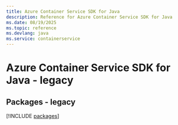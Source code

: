 ```yaml
---
title: Azure Container Service SDK for Java
description: Reference for Azure Container Service SDK for Java
ms.date: 08/19/2025
ms.topic: reference
ms.devlang: java
ms.service: containerservice
---
```

# Azure Container Service SDK for Java - legacy
## Packages - legacy
[!INCLUDE [packages](container-service-index.md)]